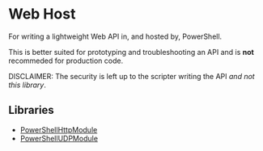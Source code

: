 # Web Host
For writing a lightweight Web API in, and hosted by, PowerShell.

This is better suited for prototyping and troubleshooting an API and is **not** recommeded for production code.

DISCLAIMER: The security is left up to the scripter writing the API *and not this library*.

## Libraries
- [PowerShellHttpModule](./PowerShellHttpModule/README.md)
- [PowerShellUDPModule](./PowerShellUDPModule/README.md)